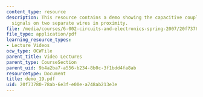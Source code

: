 ```yaml
---
content_type: resource
description: This resource contains a demo showing the capacitive coupling between
  signals on two separate wires in proximity.
file: /media/courses/6-002-circuits-and-electronics-spring-2007/20f7378078ab6e3fe00ea748ab213e3e_demo_19.pdf
file_type: application/pdf
learning_resource_types:
- Lecture Videos
ocw_type: OCWFile
parent_title: Video Lectures
parent_type: CourseSection
parent_uid: 9b4a2ba7-a556-b234-8b0c-3f1bdd4fa8ab
resourcetype: Document
title: demo_19.pdf
uid: 20f73780-78ab-6e3f-e00e-a748ab213e3e
---
```

